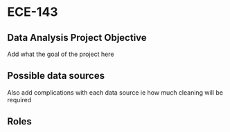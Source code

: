# ECE-143
## Data Analysis Project Objective
Add what the goal of the project here    

## Possible data sources    
Also add complications with each data source ie how much cleaning will be required     
   
## Roles 



